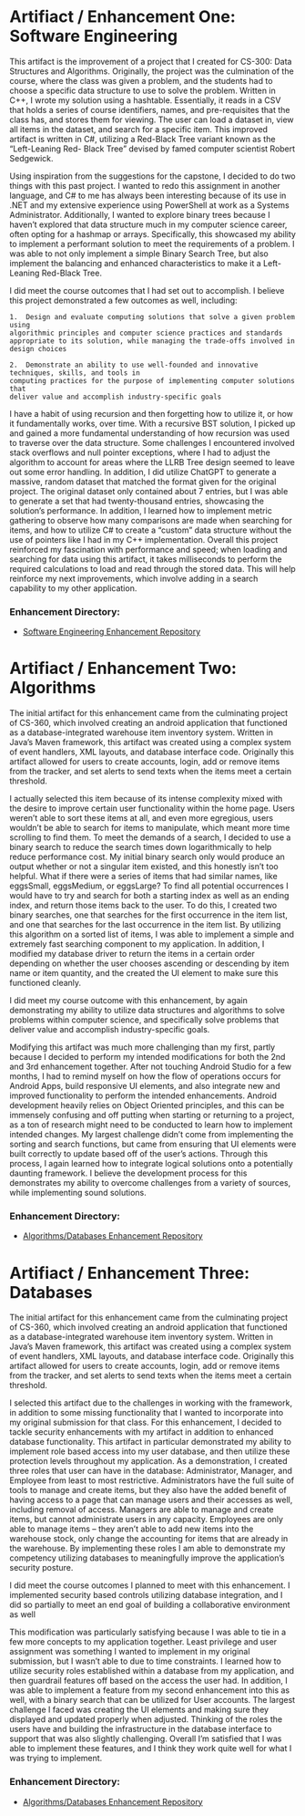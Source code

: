 
# **Artifiact / Enhancement One: Software Engineering**

This artifact is the improvement of a project that I created for CS-300: Data Structures and Algorithms. Originally, the project was the culmination of the course, where the 
class was given a problem, and the students had to choose a specific data structure to use to solve the problem. Written in C++, I wrote my solution using a hashtable. 
Essentially, it reads in a CSV that holds a series of course identifiers, names, and pre-requisites that the class has, and stores them for viewing. The user can load a dataset 
in, view all items in the dataset, and search for a specific item. This improved artifact is written in C#, utilizing a Red-Black Tree variant known as the “Left-Leaning Red-
Black Tree” devised by famed computer scientist Robert Sedgewick. 

Using inspiration from the suggestions for the capstone, I decided to do two things with this past project. I wanted to redo this assignment in another language, and C# to
me has always been interesting because of its use in .NET and my extensive experience using PowerShell at work as a Systems Administrator. Additionally, I wanted to explore 
binary trees because I haven’t explored that data structure much in my computer science career, often opting for a hashmap or arrays. Specifically, this showcased my ability 
to implement a performant solution to meet the requirements of a problem. I was able to not only implement a simple Binary Search Tree, but also implement the balancing and 
enhanced characteristics to make it a Left-Leaning Red-Black Tree. 

I did meet the course outcomes that I had set out to accomplish. I believe this project demonstrated a few outcomes as well, including:

    1.	Design and evaluate computing solutions that solve a given problem using 
    algorithmic principles and computer science practices and standards 
    appropriate to its solution, while managing the trade-offs involved in design choices
    
    2.	Demonstrate an ability to use well-founded and innovative techniques, skills, and tools in 
    computing practices for the purpose of implementing computer solutions that 
    deliver value and accomplish industry-specific goals

I have a habit of using recursion and then forgetting how to utilize it, or how it fundamentally works, over time. With a recursive BST solution, I picked up and gained a more 
fundamental understanding of how recursion was used to traverse over the data structure. Some challenges I encountered involved stack overflows and null pointer exceptions, 
where I had to adjust the algorithm to account for areas where the LLRB Tree design seemed to leave out some error handling. In addition, I did utilize ChatGPT to generate a 
massive, random dataset that matched the format given for the original project. The original dataset only contained about 7 entries, but I was able to generate a set that had 
twenty-thousand entries, showcasing the solution’s performance. In addition, I learned how to implement metric gathering to observe how many comparisons are made when 
searching for items, and how to utilize C# to create a “custom” data structure without the use of pointers like I had in my C++ implementation. Overall this project reinforced 
my fascination with performance and speed; when loading and searching for data using this artifact, it takes milliseconds to perform the required calculations to load and read 
through the stored data. This will help reinforce my next improvements, which involve adding in a search capability to my other application. 

### **Enhancement Directory:**
- [Software Engineering Enhancement Repository](https://github.com/anthonySchissler/CS-499-Enhancement-One-Software-Design-and-Engineering)

# **Artifiact / Enhancement Two: Algorithms**

The initial artifact for this enhancement came from the culminating project of CS-360, which involved creating an android application that functioned as a database-integrated 
warehouse item inventory system. Written in Java’s Maven framework, this artifact was created using a complex system of event handlers, XML layouts, and database interface 
code. Originally this artifact allowed for users to create accounts, login, add or remove items from the tracker, and set alerts to send texts when the items meet a certain 
threshold. 

I actually selected this item because of its intense complexity mixed with the desire to improve certain user functionality within the home page. Users weren’t able to sort 
these items at all, and even more egregious, users wouldn’t be able to search for items to manipulate, which meant more time scrolling to find them. To meet the demands of a 
search, I decided to use a binary search to reduce the search times down logarithmically to help reduce performance cost. My initial binary search only would produce an output 
whether or not a singular item existed, and this honestly isn’t too helpful. What if there were a series of items that had similar names, like eggsSmall, eggsMedium, or 
eggsLarge? To find all potential occurrences I would have to try and search for both a starting index as well as an ending index, and return those items back to the user. To 
do this, I created two binary searches, one that searches for the first occurrence in the item list, and one that searches for the last occurrence in the item list. By 
utilizing this algorithm on a sorted list of items, I was able to implement a simple and extremely fast searching component to my application. In addition, I modified my 
database driver to return the items in a certain order depending on whether the user chooses ascending or descending by item name or item quantity, and the created the UI 
element to make sure this functioned cleanly. 

I did meet my course outcome with this enhancement, by again demonstrating my ability to utilize data structures and algorithms to solve problems within computer science, and 
specifically solve problems that deliver value and accomplish industry-specific goals.

Modifying this artifact was much more challenging than my first, partly because I decided to perform my intended modifications for both the 2nd and 3rd enhancement together. 
After not touching Android Studio for a few months, I had to remind myself on how the flow of operations occurs for Android Apps, build responsive UI elements, and also 
integrate new and improved functionality to perform the intended enhancements. Android development heavily relies on Object Oriented principles, and this can be immensely 
confusing and off putting when starting or returning to a project, as a ton of research might need to be conducted to learn how to implement intended changes. My largest 
challenge didn’t come from implementing the sorting and search functions, but came from ensuring that UI elements were built correctly to update based off of the user’s 
actions. Through this process, I again learned how to integrate logical solutions onto a potentially daunting framework. I believe the development process for this 
demonstrates my ability 
to overcome challenges from a variety of sources, while implementing sound solutions. 

### **Enhancement Directory:**
- [Algorithms/Databases Enhancement Repository](https://github.com/anthonySchissler/CS-499-Enhancement-Two-Three-Algorithms-Databases)

# **Artifiact / Enhancement Three: Databases**

The initial artifact for this enhancement came from the culminating project of CS-360, which involved creating an android application that functioned as a database-integrated 
warehouse item inventory system. Written in Java’s Maven framework, this artifact was created using a complex system of event handlers, XML layouts, and database interface 
code. Originally this artifact allowed for users to create accounts, login, add or remove items from the tracker, and set alerts to send texts when the items meet a certain 
threshold.

I selected this artifact due to the challenges in working with the framework, in addition to some missing functionality that I wanted to incorporate into my original 
submission for that class. For this enhancement, I decided to tackle security enhancements with my artifact in addition to enhanced database functionality. This artifact in 
particular demonstrated my ability to implement role based access into my user database, and then utilize these protection levels throughout my application. As a 
demonstration, I created three roles that  user can have in the database: Administrator, Manager, and Employee from least to most restrictive. Administrators have the full 
suite of tools to manage and create items, but they also have the added benefit of having access to a page that can manage users and their accesses as well, including removal 
of access. Managers are able to manage and create items, but cannot administrate users in any capacity. Employees are only able to manage items – they aren’t able to add new 
items into the warehouse stock, only change the accounting for items that are already in the warehouse. By implementing these roles I am able to demonstrate my competency 
utilizing databases to meaningfully improve the application’s security posture. 

I did meet the course outcomes I planned to meet with this enhancement. I implemented security based controls utilizing database integration, and I did so partially to meet an 
end goal of building a collaborative environment as well

This modification was particularly satisfying because I was able to tie in a few more concepts to my application together. Least privilege and user assignment was something I 
wanted to implement in my original submission, but I wasn’t able to due to time constraints. I learned how to utilize security roles established within a database from my 
application, and then guardrail features off based on the access the user had. In addition, I was able to implement a feature from my second enhancement into this as well, 
with a binary search that can be utilized for User accounts. The largest challenge I faced was creating the UI elements and making sure they displayed and updated properly 
when adjusted. Thinking of the roles the users have and building the infrastructure in the database interface to support that was also slightly challenging. Overall I’m 
satisfied that I was able to implement these features, and I think they work quite well for what I was trying to implement. 

### **Enhancement Directory:**
- [Algorithms/Databases Enhancement Repository](https://github.com/anthonySchissler/CS-499-Enhancement-Two-Three-Algorithms-Databases)

